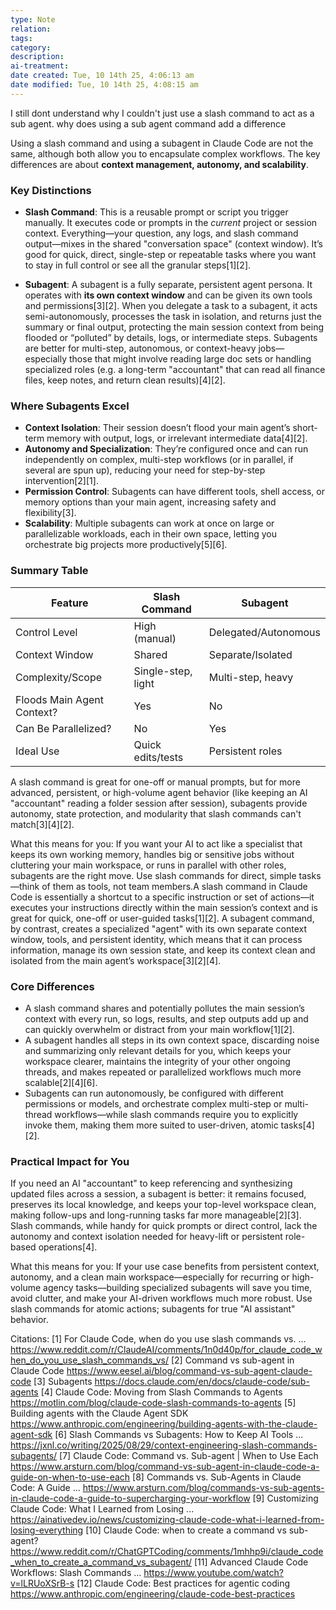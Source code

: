 ```yaml
---
type: Note
relation:
tags:
category:
description:
ai-treatment:
date created: Tue, 10 14th 25, 4:06:13 am
date modified: Tue, 10 14th 25, 4:08:15 am
---
```

I still dont understand why I couldn't just use a slash command to act as a sub agent. why does using a sub agent command add a difference

Using a slash command and using a subagent in Claude Code are not the same, although both allow you to encapsulate complex workflows. The key differences are about **context management, autonomy, and scalability**.

### Key Distinctions

- **Slash Command**: This is a reusable prompt or script you trigger manually. It executes code or prompts in the *current* project or session context. Everything—your question, any logs, and slash command output—mixes in the shared "conversation space" (context window). It’s good for quick, direct, single-step or repeatable tasks where you want to stay in full control or see all the granular steps[1][2].

- **Subagent**: A subagent is a fully separate, persistent agent persona. It operates with **its own context window** and can be given its own tools and permissions[3][2]. When you delegate a task to a subagent, it acts semi-autonomously, processes the task in isolation, and returns just the summary or final output, protecting the main session context from being flooded or “polluted” by details, logs, or intermediate steps. Subagents are better for multi-step, autonomous, or context-heavy jobs—especially those that might involve reading large doc sets or handling specialized roles (e.g. a long-term "accountant" that can read all finance files, keep notes, and return clean results)[4][2].

### Where Subagents Excel

- **Context Isolation**: Their session doesn’t flood your main agent’s short-term memory with output, logs, or irrelevant intermediate data[4][2].
- **Autonomy and Specialization**: They’re configured once and can run independently on complex, multi-step workflows (or in parallel, if several are spun up), reducing your need for step-by-step intervention[2][1].
- **Permission Control**: Subagents can have different tools, shell access, or memory options than your main agent, increasing safety and flexibility[3].
- **Scalability**: Multiple subagents can work at once on large or parallelizable workloads, each in their own space, letting you orchestrate big projects more productively[5][6].

### Summary Table

| Feature                     | Slash Command      | Subagent             |
|-----------------------------|--------------------|----------------------|
| Control Level               | High (manual)      | Delegated/Autonomous |
| Context Window              | Shared             | Separate/Isolated    |
| Complexity/Scope            | Single-step, light | Multi-step, heavy    |
| Floods Main Agent Context?  | Yes                | No                   |
| Can Be Parallelized?        | No                 | Yes                  |
| Ideal Use                   | Quick edits/tests  | Persistent roles     |

A slash command is great for one-off or manual prompts, but for more advanced, persistent, or high-volume agent behavior (like keeping an AI "accountant" reading a folder session after session), subagents provide autonomy, state protection, and modularity that slash commands can't match[3][4][2].

What this means for you: If you want your AI to act like a specialist that keeps its own working memory, handles big or sensitive jobs without cluttering your main workspace, or runs in parallel with other roles, subagents are the right move. Use slash commands for direct, simple tasks—think of them as tools, not team members.A slash command in Claude Code is essentially a shortcut to a specific instruction or set of actions—it executes your instructions directly within the main session’s context and is great for quick, one-off or user-guided tasks[1][2]. A subagent command, by contrast, creates a specialized "agent" with its own separate context window, tools, and persistent identity, which means that it can process information, manage its own session state, and keep its context clean and isolated from the main agent’s workspace[3][2][4].

### Core Differences

- A slash command shares and potentially pollutes the main session’s context with every run, so logs, results, and step outputs add up and can quickly overwhelm or distract from your main workflow[1][2].
- A subagent handles all steps in its own context space, discarding noise and summarizing only relevant details for you, which keeps your workspace clearer, maintains the integrity of your other ongoing threads, and makes repeated or parallelized workflows much more scalable[2][4][6].
- Subagents can run autonomously, be configured with different permissions or models, and orchestrate complex multi-step or multi-thread workflows—while slash commands require you to explicitly invoke them, making them more suited to user-driven, atomic tasks[4][2].

### Practical Impact for You

If you need an AI "accountant" to keep referencing and synthesizing updated files across a session, a subagent is better: it remains focused, preserves its local knowledge, and keeps your top-level workspace clean, making follow-ups and long-running tasks far more manageable[2][3]. Slash commands, while handy for quick prompts or direct control, lack the autonomy and context isolation needed for heavy-lift or persistent role-based operations[4].

What this means for you: If your use case benefits from persistent context, autonomy, and a clean main workspace—especially for recurring or high-volume agency tasks—building specialized subagents will save you time, avoid clutter, and make your AI-driven workflows much more robust. Use slash commands for atomic actions; subagents for true "AI assistant" behavior.

Citations:
[1] For Claude Code, when do you use slash commands vs. ... https://www.reddit.com/r/ClaudeAI/comments/1n0d40p/for_claude_code_when_do_you_use_slash_commands_vs/
[2] Command vs sub-agent in Claude Code https://www.eesel.ai/blog/command-vs-sub-agent-claude-code
[3] Subagents https://docs.claude.com/en/docs/claude-code/sub-agents
[4] Claude Code: Moving from Slash Commands to Agents https://motlin.com/blog/claude-code-slash-commands-to-agents
[5] Building agents with the Claude Agent SDK https://www.anthropic.com/engineering/building-agents-with-the-claude-agent-sdk
[6] Slash Commands vs Subagents: How to Keep AI Tools ... https://jxnl.co/writing/2025/08/29/context-engineering-slash-commands-subagents/
[7] Claude Code: Command vs. Sub-agent | When to Use Each https://www.arsturn.com/blog/command-vs-sub-agent-in-claude-code-a-guide-on-when-to-use-each
[8] Commands vs. Sub-Agents in Claude Code: A Guide ... https://www.arsturn.com/blog/commands-vs-sub-agents-in-claude-code-a-guide-to-supercharging-your-workflow
[9] Customizing Claude Code: What I Learned from Losing ... https://ainativedev.io/news/customizing-claude-code-what-i-learned-from-losing-everything
[10] Claude Code: when to create a command vs sub-agent? https://www.reddit.com/r/ChatGPTCoding/comments/1mhhp9i/claude_code_when_to_create_a_command_vs_subagent/
[11] Advanced Claude Code Workflows: Slash Commands ... https://www.youtube.com/watch?v=lLRUoXSrB-s
[12] Claude Code: Best practices for agentic coding https://www.anthropic.com/engineering/claude-code-best-practices
